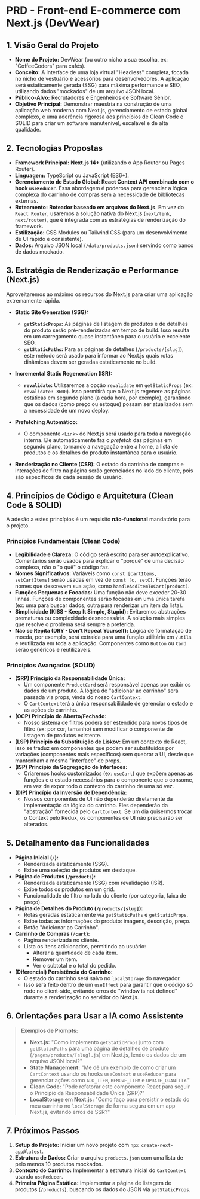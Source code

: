 # PRD - Front-end E-commerce com Next.js (DevWear)

## 1. Visão Geral do Projeto

* **Nome do Projeto:** DevWear (ou outro nicho a sua escolha, ex: "CoffeeCoders" para cafés).
* **Conceito:** A interface de uma loja virtual "Headless" completa, focada no nicho de vestuário e acessórios para desenvolvedores. A aplicação será estaticamente gerada (SSG) para máxima performance e SEO, utilizando dados "mockados" de um arquivo JSON local.
* **Público-Alvo:** Recrutadores e Engenheiros de Software Sênior.
* **Objetivo Principal:** Demonstrar maestria na construção de uma aplicação web moderna com Next.js, gerenciamento de estado global complexo, e uma aderência rigorosa aos princípios de Clean Code e SOLID para criar um software manutenível, escalável e de alta qualidade.

## 2. Tecnologias Propostas

* **Framework Principal:** **Next.js 14+** (utilizando o App Router ou Pages Router).
* **Linguagem:** TypeScript ou JavaScript (ES6+).
* **Gerenciamento de Estado Global:** **React Context API combinado com o hook `useReducer`**. Essa abordagem é poderosa para gerenciar a lógica complexa do carrinho de compras sem a necessidade de bibliotecas externas.
* **Roteamento:** **Roteador baseado em arquivos do Next.js**. Em vez do `React Router`, usaremos a solução nativa do Next.js (`next/link`, `next/router`), que é integrada com as estratégias de renderização do framework.
* **Estilização:** CSS Modules ou Tailwind CSS (para um desenvolvimento de UI rápido e consistente).
* **Dados:** Arquivo JSON local (`/data/products.json`) servindo como banco de dados mockado.

## 3. Estratégia de Renderização e Performance (Next.js)

Aproveitaremos ao máximo os recursos do Next.js para criar uma aplicação extremamente rápida.

* **Static Site Generation (SSG):**
    * **`getStaticProps`:** As páginas de listagem de produtos e de detalhes do produto serão pré-renderizadas em tempo de build. Isso resulta em um carregamento quase instantâneo para o usuário e excelente SEO.
    * **`getStaticPaths`:** Para as páginas de detalhes (`/products/[slug]`), este método será usado para informar ao Next.js quais rotas dinâmicas devem ser geradas estaticamente no build.

* **Incremental Static Regeneration (ISR):**
    * **`revalidate`:** Utilizaremos a opção `revalidate` em `getStaticProps` (ex: `revalidate: 3600`). Isso permitirá que o Next.js regenere as páginas estáticas em segundo plano (a cada hora, por exemplo), garantindo que os dados (como preço ou estoque) possam ser atualizados sem a necessidade de um novo deploy.

* **Prefetching Automático:**
    * O componente `<Link>` do Next.js será usado para toda a navegação interna. Ele automaticamente faz o *prefetch* das páginas em segundo plano, tornando a navegação entre a home, a lista de produtos e os detalhes do produto instantânea para o usuário.

* **Renderização no Cliente (CSR):** O estado do carrinho de compras e interações de filtro na página serão gerenciados no lado do cliente, pois são específicos de cada sessão de usuário.

## 4. Princípios de Código e Arquitetura (Clean Code & SOLID)

A adesão a estes princípios é um requisito **não-funcional** mandatório para o projeto.

### Princípios Fundamentais (Clean Code)

* **Legibilidade e Clareza:** O código será escrito para ser autoexplicativo. Comentários serão usados para explicar o "porquê" de uma decisão complexa, não o "o quê" o código faz.
* **Nomes Significativos:** Variáveis como `const [cartItems, setCartItems]` serão usadas em vez de `const [c, setC]`. Funções terão nomes que descrevem sua ação, como `handleAddItemToCart(product)`.
* **Funções Pequenas e Focadas:** Uma função não deve exceder 20-30 linhas. Funções de componentes serão focadas em uma única tarefa (ex: uma para buscar dados, outra para renderizar um item da lista).
* **Simplicidade (KISS - Keep It Simple, Stupid):** Evitaremos abstrações prematuras ou complexidade desnecessária. A solução mais simples que resolve o problema será sempre a preferida.
* **Não se Repita (DRY - Don't Repeat Yourself):** Lógica de formatação de moeda, por exemplo, será extraída para uma função utilitária em `/utils` e reutilizada em toda a aplicação. Componentes como `Button` ou `Card` serão genéricos e reutilizáveis.

### Princípios Avançados (SOLID)

* **(SRP) Princípio da Responsabilidade Única:**
    * Um componente `ProductCard` será responsável apenas por exibir os dados de um produto. A lógica de "adicionar ao carrinho" será passada via props, vinda do nosso `CartContext`.
    * O `CartContext` terá a única responsabilidade de gerenciar o estado e as ações do carrinho.
* **(OCP) Princípio do Aberto/Fechado:**
    * Nosso sistema de filtros poderá ser estendido para novos tipos de filtro (ex: por cor, tamanho) sem modificar o componente de listagem de produtos existente.
* **(LSP) Princípio da Substituição de Liskov:** Em um contexto de React, isso se traduz em componentes que podem ser substituídos por variações (componentes mais específicos) sem quebrar a UI, desde que mantenham a mesma "interface" de props.
* **(ISP) Princípio da Segregação de Interfaces:**
    * Criaremos hooks customizados (ex: `useCart`) que expõem apenas as funções e o estado necessários para o componente que o consome, em vez de expor todo o contexto do carrinho de uma só vez.
* **(DIP) Princípio da Inversão de Dependência:**
    * Nossos componentes de UI não dependerão diretamente da implementação da lógica do carrinho. Eles dependerão da "abstração" fornecida pelo `CartContext`. Se um dia quisermos trocar o Context pelo Redux, os componentes de UI não precisarão ser alterados.

## 5. Detalhamento das Funcionalidades

* **Página Inicial (`/`):**
    * Renderizada estaticamente (SSG).
    * Exibe uma seleção de produtos em destaque.
* **Página de Produtos (`/products`):**
    * Renderizada estaticamente (SSG) com revalidação (ISR).
    * Exibe todos os produtos em um grid.
    * Funcionalidade de filtro no lado do cliente (por categoria, faixa de preço).
* **Página de Detalhes do Produto (`/products/[slug]`):**
    * Rotas geradas estaticamente via `getStaticPaths` e `getStaticProps`.
    * Exibe todas as informações do produto: imagens, descrição, preço.
    * Botão "Adicionar ao Carrinho".
* **Carrinho de Compras (`/cart`):**
    * Página renderizada no cliente.
    * Lista os itens adicionados, permitindo ao usuário:
        * Alterar a quantidade de cada item.
        * Remover um item.
        * Ver o subtotal e o total do pedido.
* **(Diferencial) Persistência do Carrinho:**
    * O estado do carrinho será salvo no `localStorage` do navegador.
    * Isso será feito dentro de um `useEffect` para garantir que o código só rode no client-side, evitando erros de "window is not defined" durante a renderização no servidor do Next.js.

## 6. Orientações para Usar a IA como Assistente

> **Exemplos de Prompts:**
>
> * **Next.js:** "Como implemento `getStaticProps` junto com `getStaticPaths` para uma página de detalhes de produto (`/pages/products/[slug].js`) em Next.js, lendo os dados de um arquivo JSON local?"
> * **State Management:** "Me dê um exemplo de como criar um `CartContext` usando os hooks `useContext` e `useReducer` para gerenciar ações como `ADD_ITEM`, `REMOVE_ITEM` e `UPDATE_QUANTITY`."
> * **Clean Code:** "Pode refatorar este componente React para seguir o Princípio da Responsabilidade Única (SRP)?"
> * **LocalStorage em Next.js:** "Como faço para persistir o estado do meu carrinho no `localStorage` de forma segura em um app Next.js, evitando erros de SSR?"

## 7. Próximos Passos

1.  **Setup do Projeto:** Iniciar um novo projeto com `npx create-next-app@latest`.
2.  **Estrutura de Dados:** Criar o arquivo `products.json` com uma lista de pelo menos 10 produtos mockados.
3.  **Contexto do Carrinho:** Implementar a estrutura inicial do `CartContext` usando `useReducer`.
4.  **Primeira Página Estática:** Implementar a página de listagem de produtos (`/products`), buscando os dados do JSON via `getStaticProps`.